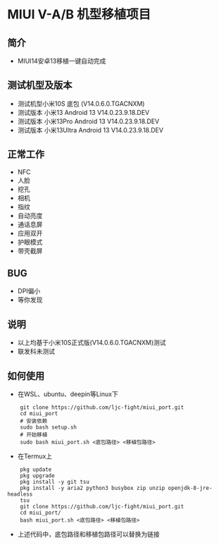 # MIUI V-A/B 机型移植项目

## 简介
- MIUI14安卓13移植一键自动完成

## 测试机型及版本
- 测试机型小米10S 底包 (V14.0.6.0.TGACNXM)
- 测试版本 小米13 Android 13 V14.0.23.9.18.DEV
- 测试版本 小米13Pro Android 13 V14.0.23.9.18.DEV
- 测试版本 小米13Ultra Android 13 V14.0.23.9.18.DEV

## 正常工作
- NFC
- 人脸
- 挖孔
- 相机
- 指纹
- 自动亮度
- 通话息屏
- 应用双开
- 护眼模式
- 带壳截屏

## BUG
- DPI偏小
- 等你发现

## 说明
- 以上均基于小米10S正式版(V14.0.6.0.TGACNXM)测试
- 联发科未测试

## 如何使用
- 在WSL、ubuntu、deepin等Linux下
```shell
    git clone https://github.com/ljc-fight/miui_port.git
    cd miui_port
    # 安装依赖
    sudo bash setup.sh
    # 开始移植
    sudo bash miui_port.sh <底包路径> <移植包路径>
```

- 在Termux上
```shell
    pkg update
    pkg upgrade
    pkg install -y git tsu
    pkg install -y aria2 python3 busybox zip unzip openjdk-8-jre-headless
    tsu
    git clone https://github.com/ljc-fight/miui_port.git
    cd miui_port/
    bash miui_port.sh <底包路径> <移植包路径>
```
- 上述代码中，底包路径和移植包路径可以替换为链接